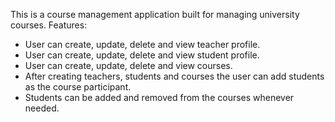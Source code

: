 This is a course management application built for managing university courses. 
Features: 
  - User can create, update, delete and view teacher profile.
  - User can create, update, delete and view student profile.
  - User can create, update, delete and view courses.
  - After creating teachers, students and courses the user can add students as the course participant. 
  - Students can be added and removed from the courses whenever needed.
